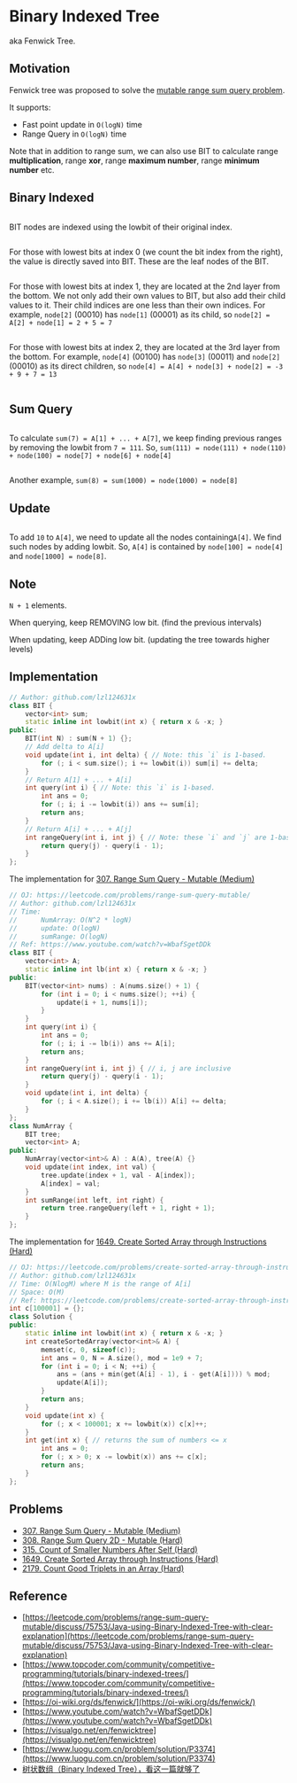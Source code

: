 # Binary Indexed Tree

aka Fenwick Tree.

## Motivation

Fenwick tree was proposed to solve the [mutable range sum query problem](https://leetcode.com/problems/range-sum-query-mutable/).

It supports:

* Fast point update in `O(logN)` time
* Range Query in `O(logN)` time

Note that in addition to range sum, we can also use BIT to calculate range **multiplication**, range **xor**, range **maximum number**, range **minimum number** etc.

## Binary Indexed

<figure><img src="../../.gitbook/assets/bit.png" alt=""><figcaption></figcaption></figure>

BIT nodes are indexed using the lowbit of their original index.

<figure><img src="../../.gitbook/assets/bit1.png" alt=""><figcaption></figcaption></figure>

For those with lowest bits at index 0 (we count the bit index from the right), the value is directly saved into BIT. These are the leaf nodes of the BIT.

<figure><img src="../../.gitbook/assets/bit2.png" alt=""><figcaption></figcaption></figure>

For those with lowest bits at index 1, they are located at the 2nd layer from the bottom. We not only add their own values to BIT, but also add their child values to it. Their child indices are one less than their own indices. For example, `node[2]` (00010) has `node[1]` (00001) as its child, so `node[2] = A[2] + node[1] = 2 + 5 = 7`

<figure><img src="../../.gitbook/assets/bit3.png" alt=""><figcaption></figcaption></figure>

For those with lowest bits at index 2, they are located at the 3rd layer from the bottom. For example, `node[4]` (00100) has `node[3]` (00011) and `node[2]` (00010) as its direct children, so `node[4] = A[4] + node[3] + node[2] = -3 + 9 + 7 = 13`

<figure><img src="../../.gitbook/assets/image (2).png" alt=""><figcaption></figcaption></figure>

## Sum Query

<figure><img src="../../.gitbook/assets/bit-sum.png" alt=""><figcaption></figcaption></figure>

To calculate `sum(7) = A[1] + ... + A[7]`, we keep finding previous ranges by removing the lowbit from `7 = 111`. So, `sum(111) = node(111) + node(110) + node(100) = node[7] + node[6] + node[4]`

<figure><img src="../../.gitbook/assets/bit-sum2 (1).png" alt=""><figcaption></figcaption></figure>

Another example, `sum(8) = sum(1000) = node(1000) = node[8]`

## Update

<figure><img src="../../.gitbook/assets/image (3) (1).png" alt=""><figcaption></figcaption></figure>

To add `10` to `A[4]`, we need to update all the nodes containing`A[4]`. We find such nodes by adding lowbit. So, `A[4]` is contained by `node[100] = node[4]` and `node[1000] = node[8]`.

## Note

`N + 1` elements.

When querying, keep REMOVING low bit. (find the previous intervals)

When updating, keep ADDing low bit. (updating the tree towards higher levels)

## Implementation

```cpp
// Author: github.com/lzl124631x
class BIT {
    vector<int> sum;
    static inline int lowbit(int x) { return x & -x; }
public:
    BIT(int N) : sum(N + 1) {};
    // Add delta to A[i]
    void update(int i, int delta) { // Note: this `i` is 1-based.
        for (; i < sum.size(); i += lowbit(i)) sum[i] += delta;
    }
    // Return A[1] + ... + A[i]
    int query(int i) { // Note: this `i` is 1-based.
        int ans = 0;
        for (; i; i -= lowbit(i)) ans += sum[i];
        return ans;
    }
    // Return A[i] + ... + A[j]
    int rangeQuery(int i, int j) { // Note: these `i` and `j` are 1-based.
        return query(j) - query(i - 1);
    }
};
```

The implementation for [307. Range Sum Query - Mutable (Medium)](https://leetcode.com/problems/range-sum-query-mutable/)

```cpp
// OJ: https://leetcode.com/problems/range-sum-query-mutable/
// Author: github.com/lzl124631x
// Time: 
//      NumArray: O(N^2 * logN)
//      update: O(logN)
//      sumRange: O(logN)
// Ref: https://www.youtube.com/watch?v=WbafSgetDDk
class BIT {
    vector<int> A;
    static inline int lb(int x) { return x & -x; }
public:
    BIT(vector<int> nums) : A(nums.size() + 1) {
        for (int i = 0; i < nums.size(); ++i) {
            update(i + 1, nums[i]);
        }
    }
    int query(int i) {
        int ans = 0;
        for (; i; i -= lb(i)) ans += A[i];
        return ans;
    }
    int rangeQuery(int i, int j) { // i, j are inclusive
        return query(j) - query(i - 1);
    }
    void update(int i, int delta) {
        for (; i < A.size(); i += lb(i)) A[i] += delta;
    }
};
class NumArray {
    BIT tree;
    vector<int> A;
public:
    NumArray(vector<int>& A) : A(A), tree(A) {}
    void update(int index, int val) {
        tree.update(index + 1, val - A[index]);
        A[index] = val;
    }
    int sumRange(int left, int right) {
        return tree.rangeQuery(left + 1, right + 1);
    }
};
```

The implementation for [1649. Create Sorted Array through Instructions (Hard)](https://leetcode.com/problems/create-sorted-array-through-instructions/)

```cpp
// OJ: https://leetcode.com/problems/create-sorted-array-through-instructions/
// Author: github.com/lzl124631x
// Time: O(NlogM) where M is the range of A[i]
// Space: O(M)
// Ref: https://leetcode.com/problems/create-sorted-array-through-instructions/discuss/927531/JavaC%2B%2BPython-Binary-Indexed-Tree
int c[100001] = {};
class Solution {
public:
    static inline int lowbit(int x) { return x & -x; }
    int createSortedArray(vector<int>& A) {
        memset(c, 0, sizeof(c));
        int ans = 0, N = A.size(), mod = 1e9 + 7;
        for (int i = 0; i < N; ++i) {
            ans = (ans + min(get(A[i] - 1), i - get(A[i]))) % mod;
            update(A[i]);
        }
        return ans;
    }
    void update(int x) {
        for (; x < 100001; x += lowbit(x)) c[x]++;
    }
    int get(int x) { // returns the sum of numbers <= x
        int ans = 0;
        for (; x > 0; x -= lowbit(x)) ans += c[x];
        return ans;
    }
};
```

## Problems

* [307. Range Sum Query - Mutable (Medium)](https://leetcode.com/problems/range-sum-query-mutable/)
* [308. Range Sum Query 2D - Mutable (Hard)](https://leetcode.com/problems/range-sum-query-2d-mutable)
* [315. Count of Smaller Numbers After Self (Hard)](https://leetcode.com/problems/count-of-smaller-numbers-after-self)
* [1649. Create Sorted Array through Instructions (Hard)](https://leetcode.com/problems/create-sorted-array-through-instructions/)
* [2179. Count Good Triplets in an Array (Hard)](https://leetcode.com/problems/count-good-triplets-in-an-array/)

## Reference

* [https://leetcode.com/problems/range-sum-query-mutable/discuss/75753/Java-using-Binary-Indexed-Tree-with-clear-explanation](https://leetcode.com/problems/range-sum-query-mutable/discuss/75753/Java-using-Binary-Indexed-Tree-with-clear-explanation)
* [https://www.topcoder.com/community/competitive-programming/tutorials/binary-indexed-trees/](https://www.topcoder.com/community/competitive-programming/tutorials/binary-indexed-trees/)
* [https://oi-wiki.org/ds/fenwick/](https://oi-wiki.org/ds/fenwick/)
* [https://www.youtube.com/watch?v=WbafSgetDDk](https://www.youtube.com/watch?v=WbafSgetDDk)
* [https://visualgo.net/en/fenwicktree](https://visualgo.net/en/fenwicktree)
* [https://www.luogu.com.cn/problem/solution/P3374](https://www.luogu.com.cn/problem/solution/P3374)
* [树状数组（Binary Indexed Tree），看这一篇就够了](https://blog.csdn.net/Yaokai_AssultMaster/article/details/79492190)

